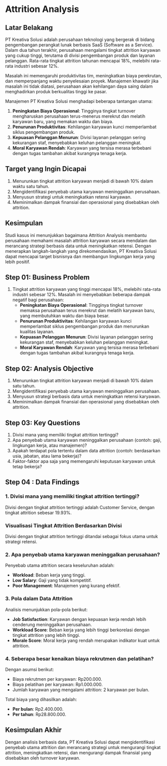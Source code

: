 # Attrition Analysis

## **Latar Belakang**

PT Kreativa Solusi adalah perusahaan teknologi yang bergerak di bidang pengembangan perangkat lunak berbasis SaaS (Software as a Service). Dalam dua tahun terakhir, perusahaan mengalami tingkat attrition karyawan yang cukup tinggi, terutama di divisi pengembangan produk dan layanan pelanggan. Rata-rata tingkat attrition tahunan mencapai 18%, melebihi rata-rata industri sebesar 12%.

Masalah ini memengaruhi produktivitas tim, meningkatkan biaya perekrutan, dan memperpanjang waktu penyelesaian proyek. Manajemen khawatir jika masalah ini tidak diatasi, perusahaan akan kehilangan daya saing dalam menghadirkan produk berkualitas tinggi ke pasar.

Manajemen PT Kreativa Solusi menghadapi beberapa tantangan utama:
1. **Peningkatan Biaya Operasional**: Tingginya tingkat turnover mengharuskan perusahaan terus-menerus merekrut dan melatih karyawan baru, yang memakan waktu dan biaya.
2. **Penurunan Produktivitas**: Kehilangan karyawan kunci memperlambat siklus pengembangan produk.
3. **Kepuasan Pelanggan Menurun**: Divisi layanan pelanggan sering kekurangan staf, menyebabkan keluhan pelanggan meningkat.
4. **Moral Karyawan Rendah**: Karyawan yang tersisa merasa terbebani dengan tugas tambahan akibat kurangnya tenaga kerja.

## **Target yang Ingin Dicapai**
1. Menurunkan tingkat attrition karyawan menjadi di bawah 10% dalam waktu satu tahun.
2. Mengidentifikasi penyebab utama karyawan meninggalkan perusahaan.
3. Menyusun strategi untuk meningkatkan retensi karyawan.
4. Meminimalkan dampak finansial dan operasional yang disebabkan oleh attrition.

## **Kesimpulan**

Studi kasus ini menunjukkan bagaimana Attrition Analysis membantu perusahaan memahami masalah attrition karyawan secara mendalam dan merancang strategi berbasis data untuk meningkatkan retensi. Dengan menerapkan langkah-langkah yang direkomendasikan, PT Kreativa Solusi dapat mencapai target bisnisnya dan membangun lingkungan kerja yang lebih positif.

## **Step 01: Business Problem**
1. Tingkat attrition karyawan yang tinggi mencapai 18%, melebihi rata-rata industri sebesar 12%. Masalah ini menyebabkan beberapa dampak negatif bagi perusahaan:
   - **Peningkatan Biaya Operasional**: Tingginya tingkat turnover memaksa perusahaan terus merekrut dan melatih karyawan baru, yang membutuhkan waktu dan biaya besar.
   - **Penurunan Produktivitas**: Kehilangan karyawan kunci memperlambat siklus pengembangan produk dan menurunkan kualitas layanan.
   - **Kepuasan Pelanggan Menurun**: Divisi layanan pelanggan sering kekurangan staf, menyebabkan keluhan pelanggan meningkat.
   - **Moral Karyawan Rendah**: Karyawan yang tersisa merasa terbebani dengan tugas tambahan akibat kurangnya tenaga kerja.

## **Step 02: Analysis Objective**
1. Menurunkan tingkat attrition karyawan menjadi di bawah 10% dalam satu tahun.
2. Mengidentifikasi penyebab utama karyawan meninggalkan perusahaan.
3. Menyusun strategi berbasis data untuk meningkatkan retensi karyawan.
4. Meminimalkan dampak finansial dan operasional yang disebabkan oleh attrition.

## **Step 03: Key Questions**
1. Divisi mana yang memiliki tingkat attrition tertinggi?
2. Apa penyebab utama karyawan meninggalkan perusahaan (contoh: gaji, lingkungan kerja, atau manajemen)?
3. Apakah terdapat pola tertentu dalam data attrition (contoh: berdasarkan usia, jabatan, atau lama bekerja)?
4. Faktor-faktor apa saja yang memengaruhi keputusan karyawan untuk tetap bekerja?

## **Step 04 : Data Findings**

### **1. Divisi mana yang memiliki tingkat attrition tertinggi?**
Divisi dengan tingkat attrition tertinggi adalah Customer Service, dengan tingkat attrition sebesar 19.93%.

### **Visualisasi Tingkat Attrition Berdasarkan Divisi**
Divisi dengan tingkat attrition tertinggi ditandai sebagai fokus utama untuk strategi retensi.

### **2. Apa penyebab utama karyawan meninggalkan perusahaan?**
Penyebab utama attrition secara keseluruhan adalah:
- **Workload**: Beban kerja yang tinggi.
- **Low Salary**: Gaji yang tidak kompetitif.
- **Poor Management**: Manajemen yang kurang efektif.

### **3. Pola dalam Data Attrition**
Analisis menunjukkan pola-pola berikut:
- **Job Satisfaction**: Karyawan dengan kepuasan kerja rendah lebih cenderung meninggalkan perusahaan.
- **Workload Score**: Beban kerja yang lebih tinggi berkorelasi dengan tingkat attrition yang lebih tinggi.
- **Morale Score**: Moral kerja yang rendah merupakan indikator kuat untuk attrition.

### **4. Seberapa besar kenaikan biaya rekrutmen dan pelatihan?**
Dengan asumsi berikut:
- Biaya rekrutmen per karyawan: Rp200.000.
- Biaya pelatihan per karyawan: Rp1.000.000.
- Jumlah karyawan yang mengalami attrition: 2 karyawan per bulan.

Total biaya yang dihasilkan adalah:
- **Per bulan**: Rp2.400.000.
- **Per tahun**: Rp28.800.000.

## **Kesimpulan Akhir**

Dengan analisis berbasis data, PT Kreativa Solusi dapat mengidentifikasi penyebab utama attrition dan merancang strategi untuk mengurangi tingkat attrition, meningkatkan retensi, dan mengurangi dampak finansial yang disebabkan oleh turnover karyawan.

